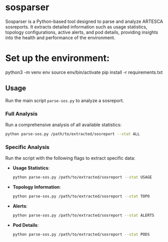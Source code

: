 # sosparser
Sosparser is a Python-based tool designed to parse and analyze ARTESCA sosreports.
It extracts detailed information such as usage statistics, topology configurations, 
active alerts, and pod details, providing insights into the health and performance of the environment.

# Set up the environment:
  
   python3 -m venv env
   source env/bin/activate
   pip install -r requirements.txt

## Usage
Run the main script `parse-sos.py` to analyze a sosreport.

### Full Analysis
Run a comprehensive analysis of all available statistics:
```bash
python parse-sos.py /path/to/extracted/sosreport --stat ALL
```

### Specific Analysis
Run the script with the following flags to extract specific data:
- **Usage Statistics**:
  ```bash
  python parse-sos.py /path/to/extracted/sosreport --stat USAGE
  ```
- **Topology Information**:
  ```bash
  python parse-sos.py /path/to/extracted/sosreport --stat TOPO
  ```
- **Alerts**:
  ```bash
  python parse-sos.py /path/to/extracted/sosreport --stat ALERTS
  ```
- **Pod Details**:
  ```bash
  python parse-sos.py /path/to/extracted/sosreport --stat PODS
  ```
